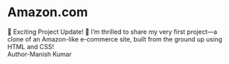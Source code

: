 # Amazon.com
🌟 Exciting Project Update! 🌟  I’m thrilled to share my very first project—a clone of an Amazon-like e-commerce site, built from the ground up using HTML and CSS!
<br>
Author-Manish Kumar
